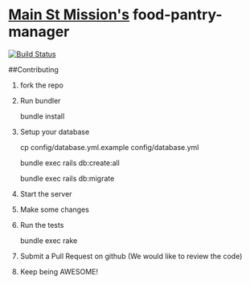 [Main St Mission's](http://www.mainstmission.org/) food-pantry-manager
===================

[![Build Status](https://secure.travis-ci.org/MainStMission/food-pantry-manager.png?branch=master)](http://travis-ci.org/MainStMission/food-pantry-manager)

##Contributing

  1. fork the repo
  2. Run bundler

        bundle install
  3. Setup your database

        cp config/database.yml.example config/database.yml
      
        bundle exec rails db:create:all

        bundle exec rails db:migrate
  4. Start the server
  5. Make some changes
  6. Run the tests

        bundle exec rake
  6. Submit a Pull Request on github (We would like to review the code)
  7. Keep being AWESOME!
  
